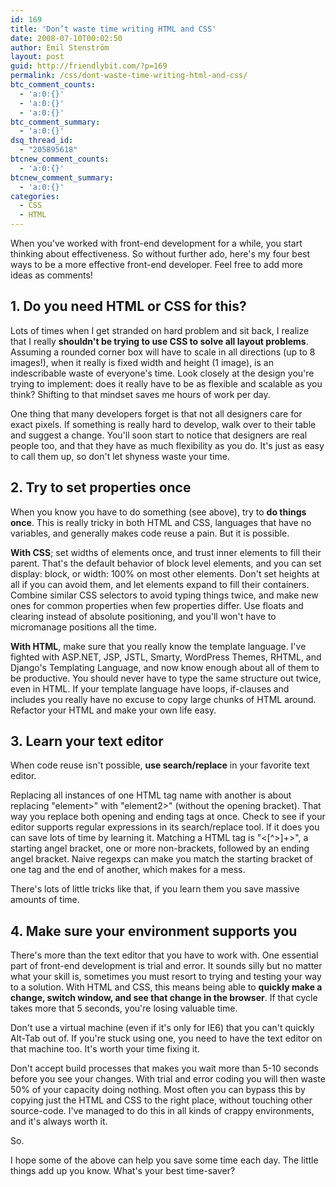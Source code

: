 ```yaml
---
id: 169
title: 'Don’t waste time writing HTML and CSS'
date: 2008-07-10T00:02:50
author: Emil Stenström
layout: post
guid: http://friendlybit.com/?p=169
permalink: /css/dont-waste-time-writing-html-and-css/
btc_comment_counts:
  - 'a:0:{}'
  - 'a:0:{}'
  - 'a:0:{}'
btc_comment_summary:
  - 'a:0:{}'
dsq_thread_id:
  - "205895618"
btcnew_comment_counts:
  - 'a:0:{}'
btcnew_comment_summary:
  - 'a:0:{}'
categories:
  - CSS
  - HTML
---
```

When you've worked with front-end development for a while, you start thinking about effectiveness. So without further ado, here's my four best ways to be a more effective front-end developer. Feel free to add more ideas as comments!

## 1. Do you need HTML or CSS for this?

Lots of times when I get stranded on hard problem and sit back, I realize that I really **shouldn't be trying to use CSS to solve all layout problems**. Assuming a rounded corner box will have to scale in all directions (up to 8 images!), when it really is fixed width and height (1 image), is an indescribable waste of everyone's time. Look closely at the design you're trying to implement: does it really have to be as flexible and scalable as you think? Shifting to that mindset saves me hours of work per day.

One thing that many developers forget is that not all designers care for exact pixels. If something is really hard to develop, walk over to their table and suggest a change. You'll soon start to notice that designers are real people too, and that they have as much flexibility as you do. It's just as easy to call them up, so don't let shyness waste your time.

## 2. Try to set properties once

When you know you have to do something (see above), try to **do things once**. This is really tricky in both HTML and CSS, languages that have no variables, and generally makes code reuse a pain. But it is possible.

**With CSS**; set widths of elements once, and trust inner elements to fill their parent. That's the default behavior of block level elements, and you can set display: block, or width: 100% on most other elements. Don't set heights at all if you can avoid them, and let elements expand to fill their containers. Combine similar CSS selectors to avoid typing things twice, and make new ones for common properties when few properties differ. Use floats and clearing instead of absolute positioning, and you'll won't have to micromanage positions all the time.

**With HTML**, make sure that you really know the template language. I've fighted with ASP.NET, JSP, JSTL, Smarty, WordPress Themes, RHTML, and Django's Templating Language, and now know enough about all of them to be productive. You should never have to type the same structure out twice, even in HTML. If your template language have loops, if-clauses and includes you really have no excuse to copy large chunks of HTML around. Refactor your HTML and make your own life easy.

## 3. Learn your text editor

When code reuse isn't possible, **use search/replace** in your favorite text editor.

Replacing all instances of one HTML tag name with another is about replacing "element>" with "element2>" (without the opening bracket). That way you replace both opening and ending tags at once. Check to see if your editor supports regular expressions in its search/replace tool. If it does you can save lots of time by learning it. Matching a HTML tag is "<[^>]+>", a starting angel bracket, one or more non-brackets, followed by an ending angel bracket. Naive regexps can make you match the starting bracket of one tag and the end of another, which makes for a mess.

There's lots of little tricks like that, if you learn them you save massive amounts of time.

## 4. Make sure your environment supports you

There's more than the text editor that you have to work with. One essential part of front-end development is trial and error. It sounds silly but no matter what your skill is, sometimes you must resort to trying and testing your way to a solution. With HTML and CSS, this means being able to **quickly make a change, switch window, and see that change in the browser**. If that cycle takes more that 5 seconds, you're losing valuable time.

Don't use a virtual machine (even if it's only for IE6) that you can't quickly Alt-Tab out of. If you're stuck using one, you need to have the text editor on that machine too. It's worth your time fixing it.

Don't accept build processes that makes you wait more than 5-10 seconds before you see your changes. With trial and error coding you will then waste 50% of your capacity doing nothing. Most often you can bypass this by copying just the HTML and CSS to the right place, without touching other source-code. I've managed to do this in all kinds of crappy environments, and it's always worth it.

So.

I hope some of the above can help you save some time each day. The little things add up you know. What's your best time-saver?
